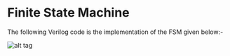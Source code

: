 # Finite State Machine

The following Verilog code is the implementation of the FSM given below:-

![alt tag](https://github.com/RudraNilBasu/verilog/blob/master/Lab/Finite%20State%20Machine/fsm.jpg)
